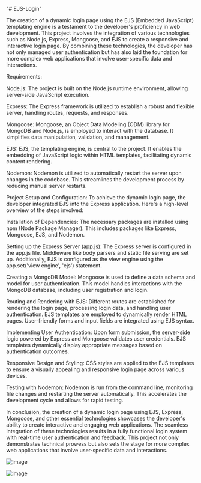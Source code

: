 "# EJS-Login" 

The creation of a dynamic login page using the EJS (Embedded JavaScript) templating engine is a testament to the developer's proficiency in web development. This project involves the integration of various technologies such as Node.js, Express, Mongoose, and EJS to create a responsive and interactive login page. By combining these technologies, the developer has not only managed user authentication but has also laid the foundation for more complex web applications that involve user-specific data and interactions.

Requirements:

Node.js: The project is built on the Node.js runtime environment, allowing server-side JavaScript execution.

Express: The Express framework is utilized to establish a robust and flexible server, handling routes, requests, and responses.

Mongoose: Mongoose, an Object Data Modeling (ODM) library for MongoDB and Node.js, is employed to interact with the database. It simplifies data manipulation, validation, and management.

EJS: EJS, the templating engine, is central to the project. It enables the embedding of JavaScript logic within HTML templates, facilitating dynamic content rendering.

Nodemon: Nodemon is utilized to automatically restart the server upon changes in the codebase. This streamlines the development process by reducing manual server restarts.

Project Setup and Configuration:
To achieve the dynamic login page, the developer integrated EJS into the Express application. Here's a high-level overview of the steps involved:

Installation of Dependencies: The necessary packages are installed using npm (Node Package Manager). This includes packages like Express, Mongoose, EJS, and Nodemon.

Setting up the Express Server (app.js): The Express server is configured in the app.js file. Middleware like body parsers and static file serving are set up. Additionally, EJS is configured as the view engine using the app.set('view engine', 'ejs') statement.

Creating a MongoDB Model: Mongoose is used to define a data schema and model for user authentication. This model handles interactions with the MongoDB database, including user registration and login.

Routing and Rendering with EJS: Different routes are established for rendering the login page, processing login data, and handling user authentication. EJS templates are employed to dynamically render HTML pages. User-friendly forms and input fields are integrated using EJS syntax.

Implementing User Authentication: Upon form submission, the server-side logic powered by Express and Mongoose validates user credentials. EJS templates dynamically display appropriate messages based on authentication outcomes.

Responsive Design and Styling: CSS styles are applied to the EJS templates to ensure a visually appealing and responsive login page across various devices.

Testing with Nodemon: Nodemon is run from the command line, monitoring file changes and restarting the server automatically. This accelerates the development cycle and allows for rapid testing.

In conclusion, the creation of a dynamic login page using EJS, Express, Mongoose, and other essential technologies showcases the developer's ability to create interactive and engaging web applications. The seamless integration of these technologies results in a fully functional login system with real-time user authentication and feedback. This project not only demonstrates technical prowess but also sets the stage for more complex web applications that involve user-specific data and interactions.

![image](https://github.com/gadilaajaykumar/EJS-Login/assets/115562722/f24da70e-a031-4af8-9d41-417ed265a5a9)

![image](https://github.com/gadilaajaykumar/EJS-Login/assets/115562722/53c2e86d-5718-41b7-a393-a1f1af1ea548)


